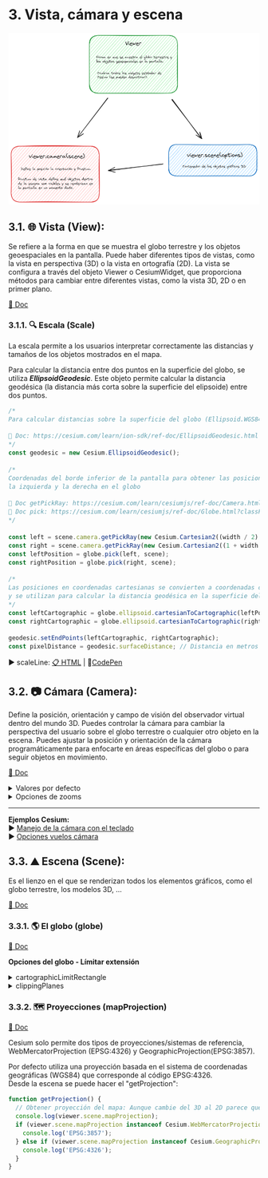 # 3. Vista, cámara y escena

![scheme](./scheme.png)

## 3.1. 🌐 Vista (View): 
Se refiere a la forma en que se muestra el globo terrestre y los objetos geoespaciales en la pantalla. Puede haber diferentes tipos de vistas, como la vista en perspectiva (3D) o la vista en ortografía (2D). La vista se configura a través del objeto Viewer o CesiumWidget, que proporciona métodos para cambiar entre diferentes vistas, como la vista 3D, 2D o en primer plano.  

[📘 Doc](https://cesium.com/learn/cesiumjs/ref-doc/Viewer.html?classFilter=view)

### 3.1.1. 🔍 Escala (Scale)
La escala permite a los usuarios interpretar correctamente las distancias y tamaños de los objetos mostrados en el mapa.

Para calcular la distancia entre dos puntos en la superficie del globo, se utiliza **_EllipsoidGeodesic_**. Este objeto permite calcular la distancia geodésica (la distancia más corta sobre la superficie del elipsoide) entre dos puntos.

```javascript
/*
Para calcular distancias sobre la superficie del globo (Ellipsoid.WGS84)
      
📘 Doc: https://cesium.com/learn/ion-sdk/ref-doc/EllipsoidGeodesic.html
*/
const geodesic = new Cesium.EllipsoidGeodesic();

/*
Coordenadas del borde inferior de la pantalla para obtener las posiciones de 
la izquierda y la derecha en el globo 
         
📘 Doc getPickRay: https://cesium.com/learn/cesiumjs/ref-doc/Camera.html#getPickRay
📘 Doc pick: https://cesium.com/learn/cesiumjs/ref-doc/Globe.html?classFilter=GLOBE#pick
*/

const left = scene.camera.getPickRay(new Cesium.Cartesian2((width / 2) | 0, height - 1));
const right = scene.camera.getPickRay(new Cesium.Cartesian2((1 + width / 2) | 0, height - 1));
const leftPosition = globe.pick(left, scene);
const rightPosition = globe.pick(right, scene);

/*
Las posiciones en coordenadas cartesianas se convierten a coordenadas cartográficas 
y se utilizan para calcular la distancia geodésica en la superficie del elipsoide.
*/
const leftCartographic = globe.ellipsoid.cartesianToCartographic(leftPosition);
const rightCartographic = globe.ellipsoid.cartesianToCartographic(rightPosition);

geodesic.setEndPoints(leftCartographic, rightCartographic);
const pixelDistance = geodesic.surfaceDistance; // Distancia en metros
```  
▶️ scaleLine: [📋 HTML](https://github.com/AlvaroCodes/cesiumJS_notebook/blob/main/03_Vista_camara_y_escena/examples/09_scaleLine.html)  | 🚀[CodePen](https://codepen.io/AlvaroCodes/pen/PovNOyX)

## 3.2. 📷 Cámara (Camera): 
Define la posición, orientación y campo de visión del observador virtual dentro del mundo 3D. Puedes controlar la cámara para cambiar la perspectiva del usuario sobre el globo terrestre o cualquier otro objeto en la escena. Puedes ajustar la posición y orientación de la cámara programáticamente para enfocarte en áreas específicas del globo o para seguir objetos en movimiento.  

[📘 Doc](https://cesium.com/learn/cesiumjs/ref-doc/Camera.html)   

<details>
  <summary>Valores por defecto</summary>

  * **Cesium.Camera.DEFAULT_OFFSET**  
  [📘 Doc](https://cesium.com/learn/cesiumjs/ref-doc/Camera.html#.DEFAULT_OFFSET)  

  *  **Cesium.Camera.DEFAULT_VIEW_FACTOR**  
  [📘 Doc](https://cesium.com/learn/cesiumjs/ref-doc/Camera.html#.DEFAULT_OFFSET)  

  *  **Cesium.Camera.DEFAULT_VIEW_RECTANGLE:** Te informa de la vista predeterminada de la cámara, propiedad solo de lectura.  
  [📘 Doc](https://cesium.com/learn/cesiumjs/ref-doc/Camera.html#.DEFAULT_OFFSET) || [📂 Ejemplo](https://github.com/AlvaroCodes/cesiumJS_notebook/blob/main/03_Vista_camara_y_escena/examples/02_dafault_view_rectangle.html)
</details>    

<details>
  <summary>Opciones de zooms</summary>  
  
* **Cantidad de zoom - "getZoom"** [📘 Doc](https://cesium.com/learn/ion-sdk/ref-doc/Cartographic.html#Cartographic)  
```javascript
  function getZoom() {
    // Obtener el nivel de zoom (lo muestra en metros)
    //  Te informa de la vista predeterminada de la cámara, propiedad solo de lectura.
    console.log(viewer.camera.positionCartographic.height);
  }
```  
  
* **zoomIn(amount)** [📘 Doc](https://cesium.com/learn/ion-sdk/ref-doc/Camera.html?classFilter=came#zoomIn)
```javascript
function setZoomIn(zoom) {
  // Cambiar nivel de zoom: Si no se pasa ningún valor por defecto viewer.camera.defaultZoomAmount (100000.0) 
  viewer.camera.zoomIn(zoom);
}
```

*  **zoomOut(amount)** [📘 Doc](https://cesium.com/learn/ion-sdk/ref-doc/Camera.html?classFilter=came#zoomOut)
```javascript
function setZoomOut(zoom) {
  // Cambiar nivel de zoom: Si no se pasa ningún valor por defecto viewer.camera.defaultZoomAmount (100000.0) 
  viewer.camera.zoomOut(zoom);
}
```

**📂 Ejemplos:**  
* Control del Zoom: [📋 HTML](https://github.com/AlvaroCodes/cesiumJS_notebook/blob/main/03_Vista_camara_y_escena/examples/01_Zoom.html) | 🚀[CodePen](https://codepen.io/mangelescarrillo/pen/LYvwdeN)

</details>   

---

**Ejemplos Cesium:**    
▶️ [Manejo de la cámara con el teclado](https://sandcastle.cesium.com/?src=Camera%20Tutorial.html&label=All)  
▶️ [Opciones vuelos cámara](https://sandcastle.cesium.com/?src=Camera.html&label=All)


## 3.3. ⛰️ Escena (Scene):
Es el lienzo en el que se renderizan todos los elementos gráficos, como el globo terrestre, los modelos 3D, ...  

[📘 Doc](https://cesium.com/learn/cesiumjs/ref-doc/Scene.html?classFilter=scene)

### 3.3.1. 🌎 El globo (globe) 
[📘 Doc](https://cesium.com/learn/cesiumjs/ref-doc/Globe.html)  

**Opciones del globo - Límitar extensión**
<details>
  <summary>cartographicLimitRectangle</summary>
  Recorta el globo a una zona concreta, por defecto ```Rectangle.MAX_VALUE```.

  ```javascript
  const viewer = new Cesium.Viewer('cesiumContainer');
  const scene = viewer.scene;
  const globe = scene.globe;

  const spainRectangle = Cesium.Rectangle.fromDegrees(
    -9.392883673530648,
    35.946850083961464,
    3.0394840836805496,
    43.74833771420099
  );

    globe.cartographicLimitRectangle = spainRectangle;
    scene.skyAtmosphere.show = false;
  ```
  
  [📘 Doc](https://cesium.com/learn/cesiumjs/ref-doc/Globe.html#cartographicLimitRectangle)  || [📂 Ejemplo](https://github.com/AlvaroCodes/cesiumJS_notebook/blob/main/03_Vista_camara_y_escena/examples/08_cartographicLimitRectangle.html)
</details> 

<details>
  <summary>clippingPlanes</summary>
  Delimita la representación del plano ("recorta").

  ```javascript
   const viewer = new Cesium.Viewer('cesiumContainer');

    // Crear un conjunto de clipping planes
    const clippingPlanes = new Cesium.ClippingPlaneCollection({
        planes : [
            new Cesium.ClippingPlane(new Cesium.Cartesian3(1.0, 0.0, 0.0), 0.0),
            new Cesium.ClippingPlane(new Cesium.Cartesian3(-1.0, 0.0, 0.0), -4000000.0),
            new Cesium.ClippingPlane(new Cesium.Cartesian3(0.0, 1.0, 0.0), 0.0),
            new Cesium.ClippingPlane(new Cesium.Cartesian3(0.0, -1.0, 0.0), -4000000.0)
        ],
        edgeWidth: 1.0,
        edgeColor: Cesium.Color.WHITE
    });

    // Aplicar los clipping planes al globo
    viewer.scene.globe.clippingPlanes = clippingPlanes;
  ```
  
  [📘 Doc](https://cesium.com/learn/cesiumjs/ref-doc/Globe.html#clippingPlanes)  || [📂 Ejemplo](https://github.com/AlvaroCodes/cesiumJS_notebook/blob/main/03_Vista_camara_y_escena/examples/07_clippingPlane.html)
</details> 

### 3.3.2. 🗺️ Proyecciones (mapProjection) 
[📘 Doc](https://cesium.com/learn/ion-sdk/ref-doc/MapProjection.html)  

Cesium solo permite dos tipos de proyecciones/sistemas de referencia, WebMercatorProjection (EPSG:4326) y GeographicProjection(EPSG:3857).   

Por defecto utiliza una proyección basada en el sistema de coordenadas geográficas (WGS84) que corresponde al código EPSG:4326.  
Desde la escena se puede hacer el "getProjection":
```javascript
function getProjection() {
  // Obtener proyección del mapa: Aunque cambie del 3D al 2D parece que no cambia la proyección.
  console.log(viewer.scene.mapProjection);
  if (viewer.scene.mapProjection instanceof Cesium.WebMercatorProjection) {
    console.log('EPSG:3857');
  } else if (viewer.scene.mapProjection instanceof Cesium.GeographicProjection) {
    console.log('EPSG:4326');
  }
}
```


